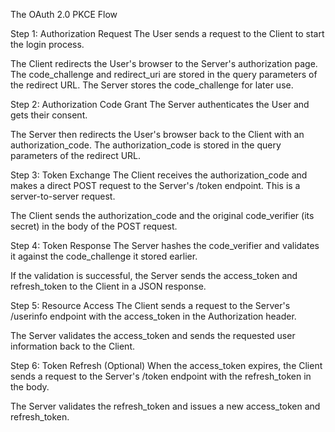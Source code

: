 The OAuth 2.0 PKCE Flow

Step 1: Authorization Request
The User sends a request to the Client to start the login process.

The Client redirects the User's browser to the Server's authorization page. The code_challenge and redirect_uri are stored in the query parameters of the redirect URL. The Server stores the code_challenge for later use.

Step 2: Authorization Code Grant
The Server authenticates the User and gets their consent.

The Server then redirects the User's browser back to the Client with an authorization_code. The authorization_code is stored in the query parameters of the redirect URL.

Step 3: Token Exchange
The Client receives the authorization_code and makes a direct POST request to the Server's /token endpoint. This is a server-to-server request.

The Client sends the authorization_code and the original code_verifier (its secret) in the body of the POST request.

Step 4: Token Response
The Server hashes the code_verifier and validates it against the code_challenge it stored earlier.

If the validation is successful, the Server sends the access_token and refresh_token to the Client in a JSON response.

Step 5: Resource Access
The Client sends a request to the Server's /userinfo endpoint with the access_token in the Authorization header.

The Server validates the access_token and sends the requested user information back to the Client.

Step 6: Token Refresh (Optional)
When the access_token expires, the Client sends a request to the Server's /token endpoint with the refresh_token in the body.

The Server validates the refresh_token and issues a new access_token and refresh_token.
